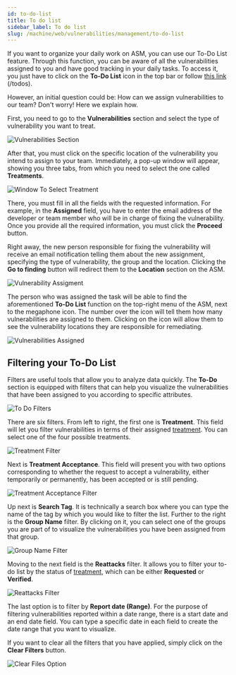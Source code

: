 ```yaml
---
id: to-do-list
title: To do list
sidebar_label: To do list
slug: /machine/web/vulnerabilities/management/to-do-list
---
```


If you want to organize your daily
work on ASM, you can use our To-Do
List feature.
Through this function, you can be
aware of all the vulnerabilities
assigned to you and have good
tracking in your daily tasks.
To access it, you just have to
click on the **To-Do List** icon
in the top bar or follow
[this link](https://app.fluidattacks.com/todos)
(/todos).

However, an initial question could
be: How can we assign vulnerabilities
to our team? Don't worry!
Here we explain how.

First, you need to go to the
**Vulnerabilities** section and
select the type of vulnerability
you want to treat.

![Vulnerabilities Section](https://res.cloudinary.com/fluid-attacks/image/upload/v1645195953/docs/web/vulnerabilities/management/to_do_list_vulner_sect.png)

After that, you must click on the
specific location of the vulnerability
you intend to assign to your team.
Immediately, a pop-up window will
appear, showing you three tabs, from
which you need to select the one
called **Treatments**.

![Window To Select Treatment](https://res.cloudinary.com/fluid-attacks/image/upload/v1645195953/docs/web/vulnerabilities/management/to_do_list_asign_treat.png)

There, you must fill in all the
fields with the requested information.
For example, in the **Assigned** field,
you have to enter the email address
of the developer or team member who
will be in charge of fixing the
vulnerability.
Once you provide all the
required information, you must
click the **Proceed** button.

Right away, the new person responsible
for fixing the vulnerability will
receive an email notification telling
them about the new assignment, specifying
the type of vulnerability, the group
and the location.
Clicking the **Go to finding** button
will redirect them to the **Location**
section on the ASM.

![Vulnerability Assigment](https://res.cloudinary.com/fluid-attacks/image/upload/v1645195953/docs/web/vulnerabilities/management/to_do_list_go_find.png)

The person who was assigned the
task will be able to find the
aforementioned **To-Do List**
function on the top-right menu
of the ASM, next to the
megaphone icon.
The number over the icon will
tell them how many vulnerabilities
are assigned to them.
Clicking on the icon will allow
them to see the vulnerability
locations they are responsible
for remediating.

![Vulnerabilities Assigned](https://res.cloudinary.com/fluid-attacks/image/upload/v1645198529/docs/web/vulnerabilities/management/to_do_list_menu.png)

## Filtering your To-Do List

Filters are useful tools that
allow you to analyze data quickly.
The **To-Do** section is equipped
with filters that can help you
visualize the vulnerabilities
that have been assigned to you
according to specific attributes.

![To Do Filters](https://res.cloudinary.com/fluid-attacks/image/upload/v1645796934/docs/web/vulnerabilities/management/filtering_tdlist_filters.png)

There are six filters.
From left to right, the first
one is **Treatment**.
This field will let you filter
vulnerabilities in terms
of their assigned
[treatment](machine/web/vulnerabilities/management/treatments).
You can select one of the
four possible treatments.

![Treatment Filter](https://res.cloudinary.com/fluid-attacks/image/upload/v1645796934/docs/web/vulnerabilities/management/filtering_tdlist_treatment.jpg)

Next is **Treatment Acceptance**.
This field will present you with
two options corresponding to
whether the request to accept a
vulnerability, either temporarily
or permanently, has been accepted
or is still pending.

![Treatment Acceptance Filter](https://res.cloudinary.com/fluid-attacks/image/upload/v1645796934/docs/web/vulnerabilities/management/filtering_tdlist_tacceptance.jpg)

Up next is **Search Tag**.
It is technically a search box
where you can type the name of
the tag by which you would like
to filter the list.
Further to the right is the
**Group Name** filter.
By clicking on it, you can select
one of the groups you are part
of to visualize the vulnerabilities
you have been assigned from that group.

![Group Name Filter](https://res.cloudinary.com/fluid-attacks/image/upload/v1645796934/docs/web/vulnerabilities/management/filtering_tdlist_group_name.jpg)

Moving to the next field is
the **Reattacks** filter.
It allows you to filter your
to-do list by the status of
[treatment](/squad/reattacks/),
which can be either
**Requested** or **Verified**.

![Reattacks Filter](https://res.cloudinary.com/fluid-attacks/image/upload/v1645796934/docs/web/vulnerabilities/management/filtering_tdlist_reattacks.jpg)

The last option is to filter by
**Report date (Range)**.
For the purpose of filtering
vulnerabilities reported within
a date range, there is a start
date and an end date field.
You can type a specific date in
each field to create the date
range that you want to visualize.

If you want to clear all the
filters that you have applied,
simply click on the
**Clear Filters** button.

![Clear Files Option](https://res.cloudinary.com/fluid-attacks/image/upload/v1645796934/docs/web/vulnerabilities/management/filtering_tdlist_clear_filters.png)
